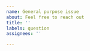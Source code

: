 ```yaml
---
name: General purpose issue
about: Feel free to reach out
title: ''
labels: question
assignees: ''

---
```



